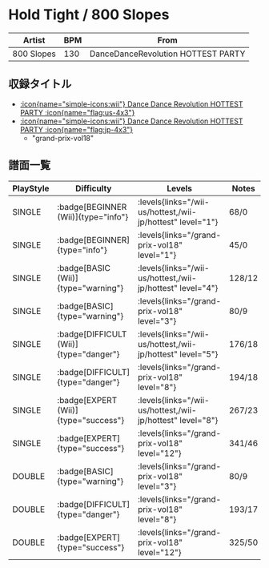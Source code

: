 # Hold Tight / 800 Slopes

|Artist|BPM|From|
|------|---|----|
|800 Slopes|130|DanceDanceRevolution HOTTEST PARTY|

## 収録タイトル

- [:icon{name="simple-icons:wii"} Dance Dance Revolution HOTTEST PARTY :icon{name="flag:us-4x3"}](/wii-us/hottest)
- [:icon{name="simple-icons:wii"} Dance Dance Revolution HOTTEST PARTY :icon{name="flag:jp-4x3"}](/wii-jp/hottest)
  - "grand-prix-vol18"

## 譜面一覧

|PlayStyle|Difficulty|Levels|Notes|Movie|
|---------|----------|------|-----|-----|
|SINGLE| :badge[BEGINNER (Wii)]{type="info"}| :levels{links="/wii-us/hottest,/wii-jp/hottest" level="1"}|68/0||
|SINGLE| :badge[BEGINNER]{type="info"}| :levels{links="/grand-prix-vol18" level="1"}|45/0||
|SINGLE| :badge[BASIC (Wii)]{type="warning"}| :levels{links="/wii-us/hottest,/wii-jp/hottest" level="4"}|128/12||
|SINGLE| :badge[BASIC]{type="warning"}| :levels{links="/grand-prix-vol18" level="3"}|80/9||
|SINGLE| :badge[DIFFICULT (Wii)]{type="danger"}| :levels{links="/wii-us/hottest,/wii-jp/hottest" level="5"}|176/18||
|SINGLE| :badge[DIFFICULT]{type="danger"}| :levels{links="/grand-prix-vol18" level="8"}|194/18||
|SINGLE| :badge[EXPERT (Wii)]{type="success"}| :levels{links="/wii-us/hottest,/wii-jp/hottest" level="8"}|267/23||
|SINGLE| :badge[EXPERT]{type="success"}| :levels{links="/grand-prix-vol18" level="12"}|341/46||
|DOUBLE| :badge[BASIC]{type="warning"}| :levels{links="/grand-prix-vol18" level="3"}|80/9||
|DOUBLE| :badge[DIFFICULT]{type="danger"}| :levels{links="/grand-prix-vol18" level="8"}|193/17||
|DOUBLE| :badge[EXPERT]{type="success"}| :levels{links="/grand-prix-vol18" level="12"}|325/50||
